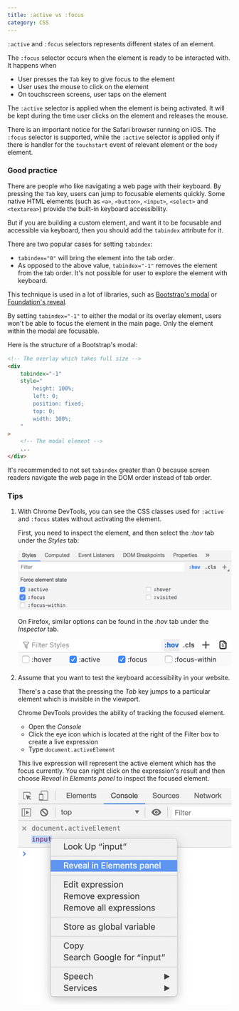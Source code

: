 ```yaml
---
title: :active vs :focus
category: CSS
---
```


`:active` and `:focus` selectors represents different states of an element.

The `:focus` selector occurs when the element is ready to be interacted with. It happens when

-   User presses the `Tab` key to give focus to the element
-   User uses the mouse to click on the element
-   On touchscreen screens, user taps on the element

The `:active` selector is applied when the element is being activated. It will be kept during the time user clicks on the element and releases the mouse.

There is an important notice for the Safari browser running on iOS. The `:focus` selector is supported, while the `:active` selector is applied only if there is handler for the `touchstart` event of relevant element or the `body` element.

### Good practice

There are people who like navigating a web page with their keyboard. By pressing the `Tab` key, users can jump to focusable elements quickly.
Some native HTML elements (such as `<a>`, `<button>`, `<input>`, `<select>` and `<textarea>`) provide the built-in keyboard accessibility.

But if you are building a custom element, and want it to be focusable and accessible via keyboard, then you should add the `tabindex` attribute for it.

There are two popular cases for setting `tabindex`:

-   `tabindex="0"` will bring the element into the tab order.
-   As opposed to the above value, `tabindex="-1"` removes the element from the tab order.
    It's not possible for user to explore the element with keyboard.

This technique is used in a lot of libraries, such as [Bootstrap's modal](https://getbootstrap.com/docs/4.4/components/modal) or [Foundation's reveal](https://get.foundation/sites/docs/reveal.html).

By setting `tabindex="-1"` to either the modal or its overlay element, users won't be able to focus the element in the main page. Only the element within the modal are focusable.

Here is the structure of a Bootstrap's modal:

```html
<!-- The overlay which takes full size -->
<div
    tabindex="-1"
    style="
        height: 100%;
        left: 0;
        position: fixed;
        top: 0;
        width: 100%;
    "
>
    <!-- The modal element -->
    ...
</div>
```

It's recommended to not set `tabindex` greater than 0 because screen readers navigate the web page in the DOM order instead of tab order.

### Tips

1. With Chrome DevTools, you can see the CSS classes used for `:active` and `:focus` states without activating the element.

    First, you need to inspect the element, and then select the _:hov_ tab under the _Styles_ tab:

    ![Toggle the :active and :focus selectors with Chrome DevTools](/assets/active-hover-classes-chrome.png)

    On Firefox, similar options can be found in the _:hov_ tab under the _Inspector_ tab.

    ![Toggle the :active and :focus selectors with Firefox Developer Tools](/assets/active-hover-classes-firefox.png)

2. Assume that you want to test the keyboard accessibility in your website.

    There's a case that the pressing the _Tab_ key jumps to a particular element which is invisible in the viewport.

    Chrome DevTools provides the ability of tracking the focused element.

    - Open the _Console_
    - Click the eye icon which is located at the right of the Filter box to create a live expression
    - Type `document.activeElement`

    This live expression will represent the active element which has the focus currently. You can right click on the expression's result and then choose _Reveal in Elements panel_ to inspect the focused element.

    ![Track the focused element](/assets/track-focused-element.png)
